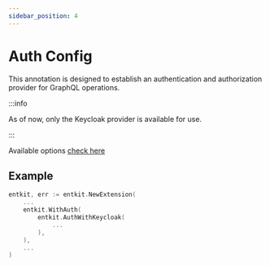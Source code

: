 ```yaml
---
sidebar_position: 4
---
```


# Auth Config

This annotation is designed to establish an authentication and authorization provider for GraphQL operations.

:::info

As of now, only the Keycloak provider is available for use.

:::


Available options [check here](/docs/authentication/setup) 

## Example
```go title="entc.go"
entkit, err := entkit.NewExtension(
	...
    entkit.WithAuth(
        entkit.AuthWithKeycloak(
            ...
        ),
	),
	...
)
```
